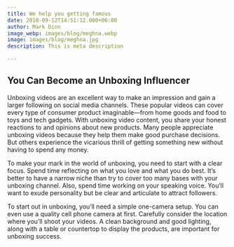 ```yaml
---
title: We help you getting famous
date: 2018-09-12T14:51:12.000+06:00
author: Mark Dinn
image_webp: images/blog/meghna.webp
image: images/blog/meghna.jpg
description: This is meta description

---
```

## **You Can Become an Unboxing Influencer**

Unboxing videos are an excellent way to make an impression and gain a larger following on social media channels. These popular videos can cover every type of consumer product imaginable—from home goods and food to toys and tech gadgets. With unboxing video content, you share your honest reactions to and opinions about new products. Many people appreciate unboxing videos because they help them make good purchase decisions. But others experience the vicarious thrill of getting something new without having to spend any money.

To make your mark in the world of unboxing, you need to start with a clear focus. Spend time reflecting on what you love and what you do best. It’s better to have a narrow niche than try to cover too many bases with your unboxing channel. Also, spend time working on your speaking voice. You’ll want to exude personality but be clear and articulate to attract followers.

To start out in unboxing, you’ll need a simple one-camera setup. You can even use a quality cell phone camera at first. Carefully consider the location where you’ll shoot your videos. A clean background and good lighting, along with a table or countertop to display the products, are important for unboxing success.